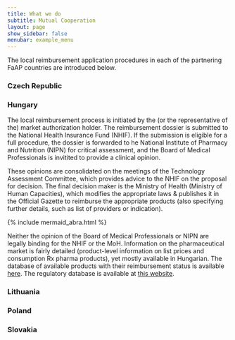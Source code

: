 ```yaml
---
title: What we do
subtitle: Mutual Cooperation
layout: page
show_sidebar: false
menubar: example_menu
---
```


The local reimbursement application procedures in each of the partnering FaAP countries are introduced below.

### Czech Republic

### Hungary

The local reimbursement process is initiated by the (or the representative of the) market authorization holder. The reimbursement dossier is submitted to the National Health Insurance Fund (NHIF). 
If the submission is eligible for a full procedure, the dossier is forwarded to he National Institute of Pharmacy and Nutrition (NIPN) for critical assessment, and 
the Board of Medical Professionals is invitited to provide a clinical opinion. 

These opinions are consolidated on the meetings of the Technology Assessment Committee, which provides advice to the NHIF on the proposal for decision. 
The final decision maker is the Ministry of Health (Ministry of Human Capacities), which modifies the appropriate laws & publishes it in the Official Gazette 
to reimburse the appropriate products (also specifying further details, such as list of providers or indication).
 
{% include mermaid_abra.html %}

Neither the opinion of the Board of Medical Professionals or NIPN are legally binding for the NHIF or the MoH. 
Information on the pharmaceutical market is fairly detailed (product-level information on list prices and consumption Rx pharma products), yet mostly available in Hungarian. 
The database of available products with their reimbursement status is available [here](http://www.oep.hu/felso_menu/szakmai_oldalak/gyogyszer_segedeszkoz_gyogyfurdo_tamogatas/egeszsegugyi_vallalkozasoknak/pupha/Vegleges_PUPHA.html?target=_blank). The regulatory database is available at [this website](https://ogyei.gov.hu/drug_database?target=_blank).

### Lithuania

### Poland

### Slovakia
